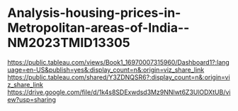 # Analysis-housing-prices-in-Metropolitan-areas-of-India--NM2023TMID13305
https://public.tableau.com/views/Book1_16970007315960/Dashboard1?:language=en-US&publish=yes&:display_count=n&:origin=viz_share_link
https://public.tableau.com/shared/Y3ZDNQSR6?:display_count=n&:origin=viz_share_link
https://drive.google.com/file/d/1k4s8SDExwdsd3Mz9NNlwt6Z3UlODXtUB/view?usp=sharing
